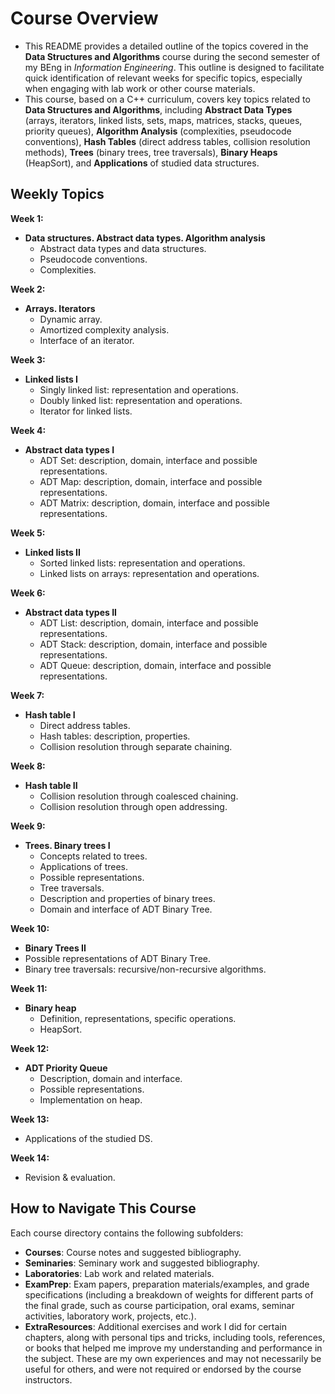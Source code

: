 # Course Overview

- This README provides a detailed outline of the topics covered in the **Data Structures and Algorithms** course during the second semester of my BEng in _Information Engineering_. This outline is designed to facilitate quick identification of relevant weeks for specific topics, especially when engaging with lab work or other course materials.
- This course, based on a C++ curriculum, covers key topics related to **Data Structures and Algorithms**, including **Abstract Data Types** (arrays, iterators, linked lists, sets, maps, matrices, stacks, queues, priority queues), **Algorithm Analysis** (complexities, pseudocode conventions), **Hash Tables** (direct address tables, collision resolution methods), **Trees** (binary trees, tree traversals), **Binary Heaps** (HeapSort), and **Applications** of studied data structures.

## Weekly Topics

**Week 1:** 
- **Data structures. Abstract data types. Algorithm analysis**
  - Abstract data types and data structures.
  - Pseudocode conventions.
  - Complexities.

**Week 2:**
- **Arrays. Iterators**
  - Dynamic array.
  - Amortized complexity analysis.
  - Interface of an iterator.

**Week 3:**
- **Linked lists I**
  - Singly linked list: representation and operations.
  - Doubly linked list: representation and operations.
  - Iterator for linked lists.

**Week 4:**
- **Abstract data types I**
  - ADT Set: description, domain, interface and possible representations.
  - ADT Map: description, domain, interface and possible representations.
  - ADT Matrix: description, domain, interface and possible representations.

**Week 5:**
- **Linked lists II**
  - Sorted linked lists: representation and operations.
  - Linked lists on arrays: representation and operations.

**Week 6:**
- **Abstract data types II**
  - ADT List: description, domain, interface and possible representations.
  - ADT Stack: description, domain, interface and possible representations.
  - ADT Queue: description, domain, interface and possible representations.

**Week 7:**
- **Hash table I**
  - Direct address tables.
  - Hash tables: description, properties.
  - Collision resolution through separate chaining.

**Week 8:**
- **Hash table II**
  - Collision resolution through coalesced chaining.
  - Collision resolution through open addressing.

**Week 9:**
- **Trees. Binary trees I**
  - Concepts related to trees.
  - Applications of trees.
  - Possible representations.
  - Tree traversals.
  - Description and properties of binary trees.
  - Domain and interface of ADT Binary Tree.

**Week 10:**
-  **Binary Trees II**
  - Possible representations of ADT Binary Tree.
  - Binary tree traversals: recursive/non-recursive algorithms.

**Week 11:**
- **Binary heap**
  - Definition, representations, specific operations.
  - HeapSort.

**Week 12:**
- **ADT Priority Queue**
  - Description, domain and interface.
  - Possible representations.
  - Implementation on heap.

**Week 13:**
- Applications of the studied DS.

**Week 14:**
- Revision & evaluation. 

## How to Navigate This Course

Each course directory contains the following subfolders:

- **Courses**: Course notes and suggested bibliography.
- **Seminaries**: Seminary work and suggested bibliography.
- **Laboratories**: Lab work and related materials.
- **ExamPrep**: Exam papers, preparation materials/examples, and grade specifications (including a breakdown of weights for different parts of the final grade, such as course participation, oral exams, seminar activities, laboratory work, projects, etc.).
- **ExtraResources**: Additional exercises and work I did for certain chapters, along with personal tips and tricks, including tools, references, or books that helped me improve my understanding and performance in the subject. These are my own experiences and may not necessarily be useful for others, and were not required or endorsed by the course instructors.




